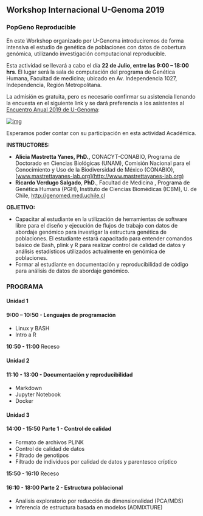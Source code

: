 ## Workshop Internacional U-Genoma 2019

### PopGeno Reproducible

En este Workshop organizado por U-Genoma introduciremos de forma intensiva el estudio de genética de poblaciones con datos de cobertura genómica, utilizando investigación computacional reproducible.

Esta actividad se llevará a cabo el día **22 de Julio, entre las 9:00 – 18:00 hrs**.  El lugar será la sala de computación del programa de Genética Humana, Facultad de medicina; ubicado en Av. Independencia 1027, Independencia, Región Metropolitana.

La admisión es gratuita, pero es necesario confirmar su asistencia llenando la encuesta en el siguiente link y se dará preferencia a los asistentes al [Encuentro Anual 2019 de U-Genoma](https://ugenoma.cl/2019/encuentro-anual-u-genoma/):

[![img](https://ugenoma.cl/wp-content/uploads/2019/06/boton-inscripcic3b3n.png)](https://forms.gle/f3cBD5A33BBC92p96)

Esperamos poder contar con su participación en esta actividad Académica.

**INSTRUCTORES:**

- **Alicia Mastretta Yanes, PhD.,**  CONACYT-CONABIO, Programa de Doctorado en Ciencias Biológicas (UNAM), Comisión Nacional para el Conocimiento y Uso de la Biodiversidad de México (CONABIO), [www.mastrettayanes-lab.org](http://www.mastrettayanes-lab.org)
- **Ricardo Verdugo Salgado**, **PhD.**, Facultad de Medicina , Programa de Genética Humana (PGH), Instituto de Ciencias Biomédicas (ICBM), U. de Chile, [http://genomed.med.uchile.cl ](http://genomed.med.uchile.cl)

**OBJETIVO:**

- Capacitar al estudiante en la utilización de herramientas de software libre para el diseño y ejecución de flujos de trabajo con datos de abordaje genómico para investigar la estructura genética de poblaciones. El estudiante estará capacitado para entender comandos básico de Bash, plink y R para realizar control de calidad de datos y análisis estadísticos utilizados actualmente en genómica de poblaciones.
- Formar al estudiante en documentación y reproducibilidad de código para análisis de datos de abordaje genómico.

### **PROGRAMA**

#### Unidad 1

#### **9:00 – 10:50** - Lenguajes de programación

- Linux y BASH
- Intro a R

**10:50 - 11:00** Receso

#### Unidad 2

#### **11:10 - 13:00** - Documentación y reproducibilidad

- Markdown
- Jupyter Notebook
- Docker

#### Unidad 3

#### **14:00 - 15:50** Parte 1 - Control de calidad

- Formato de archivos PLINK
- Control de calidad de datos
- Filtrado de genotipos
- Filtrado de individuos por calidad de datos y parentesco críptico

**15:50 - 16:10** Receso

#### **16:10 - 18:00** Parte 2 - Estructura poblacional

- Analisis exploratorio por reducción de dimensionalidad (PCA/MDS)
- Inferencia de estructura basada en modelos (ADMIXTURE)

 

 

